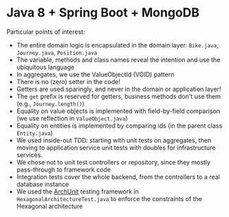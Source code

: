 # Java 8 + Spring Boot + MongoDB

Particular points of interest:

- The entire domain logic is encapsulated in the domain layer: `Bike.java`, `Journey.java`, `Position.java`
- The variable, methods and class names reveal the intention and use the ubiquitous language
- In aggregates, we use the ValueObjectId (VOID) pattern
- There is no (zero) setter in the code!
- Getters are used sparingly, and never in the domain or application layer!
- The `get` prefix is reserved for getters, business methods don't use them (e.g., `Journey.length()`)
- Equality on value objects is implemented with field-by-field comparison (we use reflection in `ValueObject.java`)
- Equality on entities is implemented by comparing ids (in the parent class `Entity.java`)
- We used inside-out TDD: starting with unit tests on aggregates, then moving to application service unit tests with
  doubles for infrastructure services.
- We chose not to unit test controllers or repository, since they mostly pass-through to framework code
- Integration tests cover the whole backend, from the controllers to a real database instance
- We used the [ArchUnit](https://www.archunit.org/) testing framework in `HexagonalArchitectureTest.java` to enforce the
  constraints of the Hexagonal architecture  
